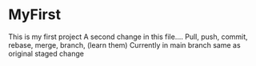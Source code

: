 # MyFirst
This is my first project
A second change in this file....
Pull, push, commit, rebase, merge, branch, (learn them)
Currently in main branch same as original
staged change
